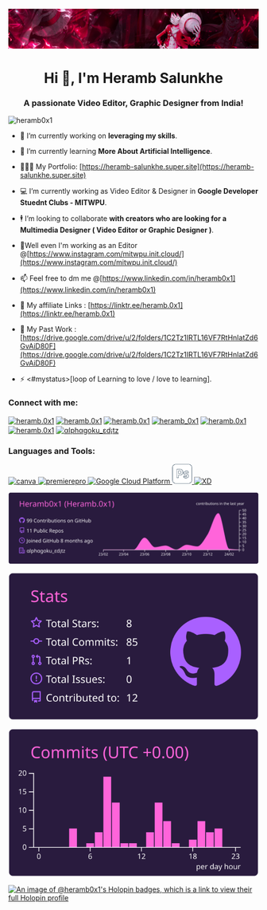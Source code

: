 ![logo](https://github.com/Heramb0x1/Heramb0x1/blob/main/GitHubBanner2.png)


<h1 align="center">Hi 👋, I'm Heramb Salunkhe</h1>
<h3 align="center">A passionate Video Editor, Graphic Designer from India!</h3>

<p align="left"> <img src="https://komarev.com/ghpvc/?username=heramb0x1&label=Profile%20views&color=0e75b6&style=flat" alt="heramb0x1" /> </p>

- 🔭 I’m currently working on **leveraging my skills**.

- 🌱 I’m currently learning **More About Artificial Intelligence**.

- 🧑🏻‍💻 My Portfolio: [https://heramb-salunkhe.super.site](https://heramb-salunkhe.super.site)

- 💻 I’m currently working as Video Editor & Designer in **Google Developer Stuednt Clubs - MITWPU**.


- 🕴️ I’m looking to collaborate **with creators who are looking for a Multimedia Designer ( Video Editor or Graphic Designer )**.

- 📝Well even I'm working as an Editor 
@[https://www.instagram.com/mitwpu.init.cloud/](https://www.instagram.com/mitwpu.init.cloud/)


- 📫 Feel free to dm me @[https://www.linkedin.com/in/heramb0x1](https://www.linkedin.com/in/heramb0x1)

- 🔗 My affiliate Links : [https://linktr.ee/heramb.0x1](https://linktr.ee/heramb.0x1)

- 💼 My Past Work : [https://drive.google.com/drive/u/2/folders/1C2Tz1IRTL16VF7RtHnIatZd6GvAiD80F](https://drive.google.com/drive/u/2/folders/1C2Tz1IRTL16VF7RtHnIatZd6GvAiD80F)

- ⚡ <#mystatus>[loop of Learning to love / love to learning].

<h3 align="left">Connect with me:</h3>
<p align="left">
<a href="www.linkedin.com/in/heramb0x1" target="blank"><img align="center" src="https://static-00.iconduck.com/assets.00/linkedin-icon-1024x1024-z5dvl47c.png" alt="heramb.0x1" height="30" width="40" /></a>
<a href="https://dev.to/heramb0x1" target="blank"><img align="center" src="https://raw.githubusercontent.com/rahuldkjain/github-profile-readme-generator/master/src/images/icons/Social/devto.svg" alt="heramb.0x1" height="30" width="40" /></a>
<a href="https://developers.google.com/profile/u/heramb0x1-mit-wpu-ece-aiml-23?authuser=2" target="blank"><img align="center" src="https://seeklogo.com/images/G/google-developers-logo-F8BF3155AC-seeklogo.com.png" alt="heramb.0x1" height="30" width="40" /></a>
<a href="https://www.cloudskillsboost.google/public_profiles/df6ad5a0-00a0-41fa-80c7-185e1e709b2d" target="blank"><img align="center" src="https://e7.pngegg.com/pngimages/777/274/png-clipart-google-cloud-platform-cloud-computing-microsoft-azure-business-cloud-computing-text-logo.png" alt="heramb_0x1" height="30" width="40" /></a>
<a href="https://codeforces.com/profile/Heramb.0x1" target="blank"><img align="center" src="https://play-lh.googleusercontent.com/EkSlLWf2-04k5Y5F_MDLqoXPdo0TyZX3zKdCfsEUDqVB7INUypTOd6AVmkE_X7ej3JuR" alt="heramb.0x1" height="30" width="40" /></a>
<a href="https://instagram.com/heramb.0x1" target="blank"><img align="center" src="https://raw.githubusercontent.com/rahuldkjain/github-profile-readme-generator/master/src/images/icons/Social/instagram.svg" alt="heramb.0x1" height="30" width="40" /></a>
<a href="https://www.youtube.com/c/αlphαgoku_εd¡tz" target="blank"><img align="center" src="https://raw.githubusercontent.com/rahuldkjain/github-profile-readme-generator/master/src/images/icons/Social/youtube.svg" alt="αlphαgoku_εd¡tz" height="30" width="40" /></a>
</p>

<h3 align="left">Languages and Tools:</h3>
<p align="left"> <a href="https://www.canva.com/" target="_blank" rel="noreferrer"> <img src="https://cdn-images-1.medium.com/v2/resize:fit:1200/1*A6kkoOVJVpXPWewg8axc5w.png" alt="canva" width="40" height="40"/> </a> <a href="https://www.adobe.com/in/products/premiere.html" target="_blank" rel="noreferrer"> <img src="https://upload.wikimedia.org/wikipedia/commons/thumb/4/40/Adobe_Premiere_Pro_CC_icon.svg/768px-Adobe_Premiere_Pro_CC_icon.svg.png?20210729021549" alt="premierepro" width="40" height="40"/> </a> <a href="https://www.cloudskillsboost.google/" target="_blank" rel="noreferrer"> <img src="https://e7.pngegg.com/pngimages/777/274/png-clipart-google-cloud-platform-cloud-computing-microsoft-azure-business-cloud-computing-text-logo.png" alt="Google Cloud Platform" width="40" height="40"/> </a> <a href="https://www.photoshop.com/en" target="_blank" rel="noreferrer"> <img src="https://raw.githubusercontent.com/devicons/devicon/master/icons/photoshop/photoshop-line.svg" alt="photoshop" width="40" height="40"/> </a> <a href="https://www.w3schools.com/c/c_intro.php" target="_blank" rel="noreferrer"> <img src="https://upload.wikimedia.org/wikipedia/commons/thumb/1/18/C_Programming_Language.svg/1853px-C_Programming_Language.svg.png" alt="XD" width="40" height="40"/> </p>

![](https://raw.githubusercontent.com/Heramb0x1/Heramb.0x1/heramb's.profile.exe/profile-summary-card-output/jolly/0-profile-details.svg)

![](https://raw.githubusercontent.com/Heramb0x1/Heramb.0x1/heramb's.profile.exe/profile-summary-card-output/jolly/3-stats.svg)

![](https://raw.githubusercontent.com/Heramb0x1/Heramb.0x1/heramb's.profile.exe/profile-summary-card-output/jolly/4-productive-time.svg)

[![An image of @heramb0x1's Holopin badges, which is a link to view their full Holopin profile](https://holopin.me/heramb0x1)](https://holopin.io/@heramb0x1)
